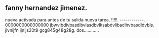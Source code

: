 ## fanny hernandez jimenez.
nueva activada para antes de tu salida
nueva tarea.
!!!!!.
------------.
0000000000000000
jbwvibdivbasdlbvlasdbvlksabdvlibadlhvbasdldvbls.
jivnijfn ijnijs30t9 gcg845g48g28g.
dos............
